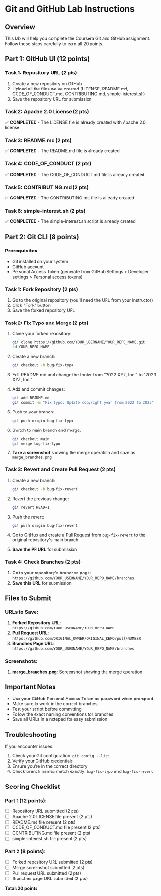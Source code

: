 # Git and GitHub Lab Instructions

## Overview
This lab will help you complete the Coursera Git and GitHub assignment. Follow these steps carefully to earn all 20 points.

## Part 1: GitHub UI (12 points)

### Task 1: Repository URL (2 pts)
1. Create a new repository on GitHub
2. Upload all the files we've created (LICENSE, README.md, CODE_OF_CONDUCT.md, CONTRIBUTING.md, simple-interest.sh)
3. Save the repository URL for submission

### Task 2: Apache 2.0 License (2 pts)
✅ **COMPLETED** - The LICENSE file is already created with Apache 2.0 license

### Task 3: README.md (2 pts)
✅ **COMPLETED** - The README.md file is already created

### Task 4: CODE_OF_CONDUCT (2 pts)
✅ **COMPLETED** - The CODE_OF_CONDUCT.md file is already created

### Task 5: CONTRIBUTING.md (2 pts)
✅ **COMPLETED** - The CONTRIBUTING.md file is already created

### Task 6: simple-interest.sh (2 pts)
✅ **COMPLETED** - The simple-interest.sh script is already created

## Part 2: Git CLI (8 points)

### Prerequisites
- Git installed on your system
- GitHub account
- Personal Access Token (generate from GitHub Settings > Developer settings > Personal access tokens)

### Task 1: Fork Repository (2 pts)
1. Go to the original repository (you'll need the URL from your instructor)
2. Click "Fork" button
3. Save the forked repository URL

### Task 2: Fix Typo and Merge (2 pts)
1. Clone your forked repository:
   ```bash
   git clone https://github.com/YOUR_USERNAME/YOUR_REPO_NAME.git
   cd YOUR_REPO_NAME
   ```

2. Create a new branch:
   ```bash
   git checkout -b bug-fix-typo
   ```

3. Edit README.md and change the footer from "2022 XYZ, Inc." to "2023 XYZ, Inc."

4. Add and commit changes:
   ```bash
   git add README.md
   git commit -m "Fix typo: Update copyright year from 2022 to 2023"
   ```

5. Push to your branch:
   ```bash
   git push origin bug-fix-typo
   ```

6. Switch to main branch and merge:
   ```bash
   git checkout main
   git merge bug-fix-typo
   ```

7. **Take a screenshot** showing the merge operation and save as `merge_branches.png`

### Task 3: Revert and Create Pull Request (2 pts)
1. Create a new branch:
   ```bash
   git checkout -b bug-fix-revert
   ```

2. Revert the previous change:
   ```bash
   git revert HEAD~1
   ```

3. Push the revert:
   ```bash
   git push origin bug-fix-revert
   ```

4. Go to GitHub and create a Pull Request from `bug-fix-revert` to the original repository's main branch
5. **Save the PR URL** for submission

### Task 4: Check Branches (2 pts)
1. Go to your repository's branches page: `https://github.com/YOUR_USERNAME/YOUR_REPO_NAME/branches`
2. **Save this URL** for submission

## Files to Submit

### URLs to Save:
1. **Forked Repository URL**: `https://github.com/YOUR_USERNAME/YOUR_REPO_NAME`
2. **Pull Request URL**: `https://github.com/ORIGINAL_OWNER/ORIGINAL_REPO/pull/NUMBER`
3. **Branches Page URL**: `https://github.com/YOUR_USERNAME/YOUR_REPO_NAME/branches`

### Screenshots:
1. **merge_branches.png**: Screenshot showing the merge operation

## Important Notes

- Use your GitHub Personal Access Token as password when prompted
- Make sure to work in the correct branches
- Test your script before committing
- Follow the exact naming conventions for branches
- Save all URLs in a notepad for easy submission

## Troubleshooting

If you encounter issues:
1. Check your Git configuration: `git config --list`
2. Verify your GitHub credentials
3. Ensure you're in the correct directory
4. Check branch names match exactly: `bug-fix-typo` and `bug-fix-revert`

## Scoring Checklist

### Part 1 (12 points):
- [ ] Repository URL submitted (2 pts)
- [ ] Apache 2.0 LICENSE file present (2 pts)
- [ ] README.md file present (2 pts)
- [ ] CODE_OF_CONDUCT.md file present (2 pts)
- [ ] CONTRIBUTING.md file present (2 pts)
- [ ] simple-interest.sh file present (2 pts)

### Part 2 (8 points):
- [ ] Forked repository URL submitted (2 pts)
- [ ] Merge screenshot submitted (2 pts)
- [ ] Pull request URL submitted (2 pts)
- [ ] Branches page URL submitted (2 pts)

**Total: 20 points**
